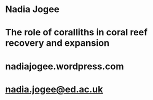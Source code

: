 # Nadia Jogee
# The role of coralliths in coral reef recovery and expansion
# nadiajogee.wordpress.com
# nadia.jogee@ed.ac.uk
